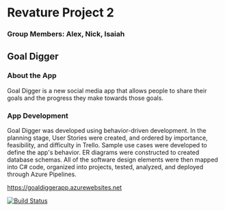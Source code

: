 # Revature Project 2
### Group Members: Alex, Nick, Isaiah

## Goal Digger
### About the App
Goal Digger is a new social media app that allows people to share their goals and the progress they make towards those goals.

### App Development
Goal Digger was developed using behavior-driven development. In the planning stage, User Stories were created, and ordered by importance, feasibility, and difficulty in Trello. Sample use cases were developed to define the app's behavior. ER diagrams were constructed to created database schemas. All of the software design elements were then mapped into C# code, organized into projects, tested, analyzed, and deployed through Azure Pipelines. 


https://goaldiggerapp.azurewebsites.net

[![Build Status](https://dev.azure.com/dummerisaiah/P2_project/_apis/build/status/The-Goal-Diggers.P2?branchName=master)](https://dev.azure.com/dummerisaiah/P2_project/_build/latest?definitionId=3&branchName=master)
